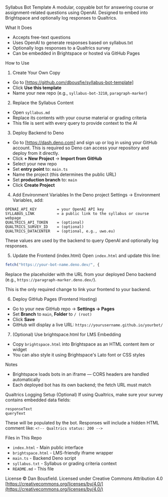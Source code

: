 Syllabus Bot Template
A modular, copyable bot for answering course or assignment-related questions using OpenAI. Designed to embed into Brightspace and optionally log responses to Qualtrics.

What It Does

* Accepts free-text questions 
* Uses OpenAI to generate responses based on syllabus.txt
* Optionally logs responses to a Qualtrics survey
* Can be embedded in Brightspace or hosted via GitHub Pages

How to Use

1. Create Your Own Copy

* Go to [https://github.com/dbousfie/syllabus-bot-template]
* Click **Use this template**
* Name your new repo (e.g., `syllabus-bot-3210`, `paragraph-marker`)

2. Replace the Syllabus Content

* Open `syllabus.md`
* Replace its contents with your course material or grading criteria
* This file is sent with every query to provide context to the AI

3. Deploy Backend to Deno

* Go to [https://dash.deno.com] and sign up or log in using your GitHub account. This is required so Deno can access your repository and deploy from it directly.
* Click **+ New Project** → **Import from GitHub**
* Select your new repo
* Set **entry point** to: `main.ts`
* Name the project (this determines the public URL)
* Set **production branch** to: `main`
* Click **Create Project**

4. Add Environment Variables
   In the Deno project Settings → Environment Variables, add:

```
OPENAI_API_KEY         = your OpenAI API key
SYLLABUS_LINK          = a public link to the syllabus or course webpage
QUALTRICS_API_TOKEN    = (optional)
QUALTRICS_SURVEY_ID    = (optional)
QUALTRICS_DATACENTER   = (optional, e.g., uwo.eu)
```

These values are used by the backend to query OpenAI and optionally log responses.

5. Update the Frontend (index.html)
   Open `index.html` and update this line:

```js
fetch("https://your-bot-name.deno.dev/", {
```

Replace the placeholder with the URL from your deployed Deno backend (e.g., `https://paragraph-marker.deno.dev/`).

This is the only required change to link your frontend to your backend.

6. Deploy GitHub Pages (Frontend Hosting)

* Go to your new GitHub repo → **Settings → Pages**
* Set **Branch** to `main`, **Folder** to `/ (root)`
* Click **Save**
* GitHub will display a live URL: `https://yourusername.github.io/yourbot/`

7. (Optional) Use brightspace.html for LMS Embedding

* Copy `brightspace.html` into Brightspace as an HTML content item or widget
* You can also style it using Brightspace's Lato font or CSS styles

Notes

* Brightspace loads bots in an iframe — CORS headers are handled automatically
* Each deployed bot has its own backend; the fetch URL must match

Qualtrics Logging Setup (Optional)
If using Qualtrics, make sure your survey contains embedded data fields:

```
responseText
queryText
```

These will be populated by the bot. Responses will include a hidden HTML comment like:
`<!-- Qualtrics status: 200 -->`

Files in This Repo

* `index.html` - Main public interface
* `brightspace.html` - LMS-friendly iframe wrapper
* `main.ts` - Backend Deno script
* `syllabus.txt` - Syllabus or grading criteria context
* `README.md` - This file

License
© Dan Bousfield. Licensed under Creative Commons Attribution 4.0
[https://creativecommons.org/licenses/by/4.0/](https://creativecommons.org/licenses/by/4.0/)

